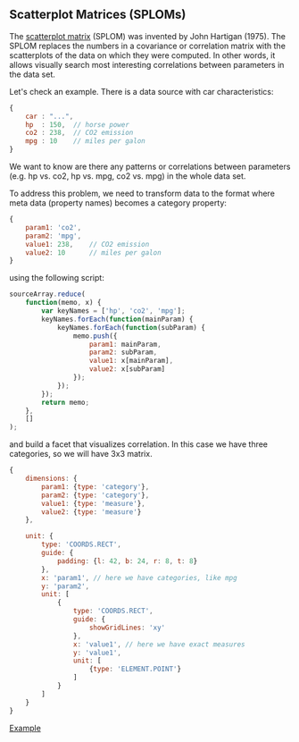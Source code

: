 ## Scatterplot Matrices (SPLOMs)

The [scatterplot matrix](https://junkcharts.typepad.com/junk_charts/2010/06/the-scatterplot-matrix-a-great-tool.html) (SPLOM) was invented by John Hartigan (1975). The SPLOM replaces the numbers in a covariance or correlation matrix with the scatterplots of the data on which they were computed. In other words, it allows visually search most interesting correlations between parameters in the data set.

Let's check an example. There is a data source with car characteristics:

```javascript
{
    car : "...",
    hp  : 150,  // horse power
    co2 : 238,  // CO2 emission
    mpg : 10    // miles per galon
}
```

We want to know are there any patterns or correlations between parameters (e.g. hp vs. co2, hp vs. mpg, co2 vs. mpg) in the whole data set.

To address this problem, we need to transform data to the format where meta data (property names) becomes a category property:

```javascript
{
    param1: 'co2',
    param2: 'mpg',
    value1: 238,    // CO2 emission
    value2: 10      // miles per galon
}
```

using the following script:

```javascript
sourceArray.reduce(
    function(memo, x) {
        var keyNames = ['hp', 'co2', 'mpg'];
        keyNames.forEach(function(mainParam) {
            keyNames.forEach(function(subParam) {
                memo.push({
                    param1: mainParam,
                    param2: subParam,
                    value1: x[mainParam],
                    value2: x[subParam]
                });
            });
        });
        return memo;
    },
    []
);
```

and build a facet that visualizes correlation. In this case we have three categories, so we will have 3x3 matrix.

```javascript
{
    dimensions: {
        param1: {type: 'category'},
        param2: {type: 'category'},
        value1: {type: 'measure'},
        value2: {type: 'measure'}
    },

    unit: {
        type: 'COORDS.RECT',
        guide: {
            padding: {l: 42, b: 24, r: 8, t: 8}
        },
        x: 'param1', // here we have categories, like mpg
        y: 'param2',
        unit: [
            {
                type: 'COORDS.RECT',
                guide: {
                    showGridLines: 'xy'
                },
                x: 'value1', // here we have exact measures
                y: 'value1',
                unit: [
                    {type: 'ELEMENT.POINT'}
                ]
            }
        ]
    }
}
```

[Example](https://jsfiddle.net/taucharts/814f5caL/)

